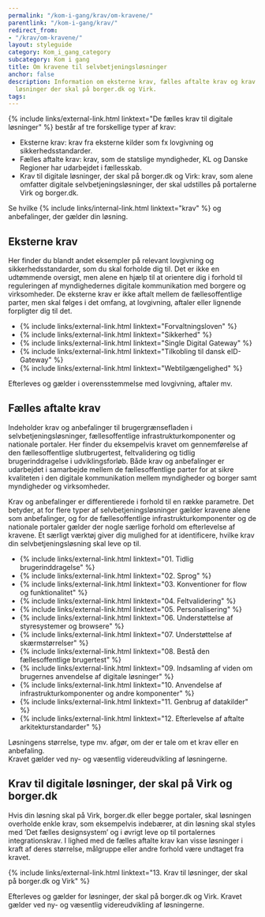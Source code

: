 ```yaml
---
permalink: "/kom-i-gang/krav/om-kravene/"
parentlink: "/kom-i-gang/krav/"
redirect_from:
- "/krav/om-kravene/"
layout: styleguide
category: Kom_i_gang_category
subcategory: Kom i gang
title: Om kravene til selvbetjeningsløsninger
anchor: false
description: Information om eksterne krav, fælles aftalte krav og krav til digitale
  løsninger der skal på borger.dk og Virk.
tags:
---
```


{% include links/external-link.html linktext="De fælles krav til digitale løsninger" %} består af tre forskellige typer af krav:

* Eksterne krav: krav fra eksterne kilder som fx lovgivning og sikkerhedsstandarder.
* Fælles aftalte krav: krav, som de statslige myndigheder, KL og Danske Regioner har udarbejdet i fællesskab.
* Krav til digitale løsninger, der skal på borger.dk og Virk: krav, som alene omfatter digitale selvbetjeningsløsninger, der skal udstilles på portalerne Virk og borger.dk.

Se hvilke {% include links/internal-link.html linktext="krav" %} og anbefalinger, der gælder din løsning.

<h2>Eksterne krav</h2>

Her finder du blandt andet eksempler på relevant lovgivning og sikkerhedsstandarder, som du skal forholde dig til. Det er ikke en udtømmende oversigt, men alene en hjælp til at orientere dig i forhold til reguleringen af myndighedernes digitale kommunikation med borgere og virksomheder. De eksterne krav er ikke aftalt mellem de fællesoffentlige parter, men skal følges i det omfang, at lovgivning, aftaler eller lignende forpligter dig til det.

<ul class="nobullet-list">
  <li>{% include links/external-link.html linktext="Forvaltningsloven" %}</li>
  <li>{% include links/external-link.html linktext="Sikkerhed" %}</li>
  <li>{% include links/external-link.html linktext="Single Digital Gateway" %}</li>
  <li>{% include links/external-link.html linktext="Tilkobling til dansk eID-Gateway" %}</li>
  <li>{% include links/external-link.html linktext="Webtilgængelighed" %}</li>
</ul>

Efterleves og gælder i overensstemmelse med lovgivning, aftaler mv.

<h2>Fælles aftalte krav</h2>

Indeholder krav og anbefalinger til brugergrænsefladen i selvbetjeningsløsninger, fællesoffentlige infrastrukturkomponenter og nationale portaler. Her finder du eksempelvis kravet om gennemførelse af den fællesoffentlige slutbrugertest, feltvalidering og tidlig brugerinddragelse i udviklingsforløb. Både krav og anbefalinger er udarbejdet i samarbejde mellem de fællesoffentlige parter for at sikre kvaliteten i den digitale kommunikation mellem myndigheder og borger samt myndigheder og virksomheder.

Krav og anbefalinger er differentierede i forhold til en række parametre. Det betyder, at for flere typer af selvbetjeningsløsninger gælder kravene alene som anbefalinger, og for de fællesoffentlige infrastrukturkomponenter og de nationale portaler gælder der nogle særlige forhold om efterlevelse af kravene. Et særligt værktøj giver dig mulighed for at identificere, hvilke krav din selvbetjeningsløsning skal leve op til.

<ul class="nobullet-list">
  <li>{% include links/external-link.html linktext="01. Tidlig brugerinddragelse" %}</li>
  <li>{% include links/external-link.html linktext="02. Sprog" %}</li>
  <li>{% include links/external-link.html linktext="03. Konventioner for flow og funktionalitet" %}</li>
  <li>{% include links/external-link.html linktext="04. Feltvalidering" %}</li>
  <li>{% include links/external-link.html linktext="05. Personalisering" %}</li>
  <li>{% include links/external-link.html linktext="06. Understøttelse af styresystemer og browsere" %}</li>
  <li>{% include links/external-link.html linktext="07. Understøttelse af skærmstørrelser" %}</li>
  <li>{% include links/external-link.html linktext="08. Bestå den fællesoffentlige brugertest" %}</li>
  <li>{% include links/external-link.html linktext="09. Indsamling af viden om brugernes anvendelse af digitale løsninger" %}</li>
  <li>{% include links/external-link.html linktext="10. Anvendelse af infrastrukturkomponenter og andre komponenter" %}</li>
  <li>{% include links/external-link.html linktext="11. Genbrug af datakilder" %}</li>
  <li>{% include links/external-link.html linktext="12. Efterlevelse af aftalte arkitekturstandarder" %}</li>
</ul>

Løsningens størrelse, type mv. afgør, om der er tale om et krav eller en anbefaling.<br/>Kravet gælder ved ny- og væsentlig videreudvikling af løsningerne.

<h2>Krav til digitale løsninger, der skal på Virk og borger.dk</h2>

Hvis din løsning skal på Virk, borger.dk eller begge portaler, skal løsningen overholde enkle krav, som eksempelvis indebærer, at din løsning skal styles med ’Det fælles designsystem’ og i øvrigt leve op til portalernes integrationskrav. I lighed med de fælles aftalte krav kan visse løsninger i kraft af deres størrelse, målgruppe eller andre forhold være undtaget fra kravet.

{% include links/external-link.html linktext="13. Krav til løsninger, der skal på borger.dk og Virk" %}

Efterleves og gælder for løsninger, der skal på borger.dk og Virk. Kravet gælder ved ny- og væsentlig videreudvikling af løsningerne.